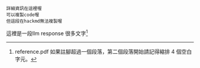 ```
詳細資訊在這裡喔
可以複製code喔
但這段在hackmd無法複製喔
```


這裡是一段llm response
很多文字[^註腳標籤]
[^註腳標籤]: reference.pdf
    如果註腳超過一個段落，第二個段落開始請記得縮排 4 個空白字元。
